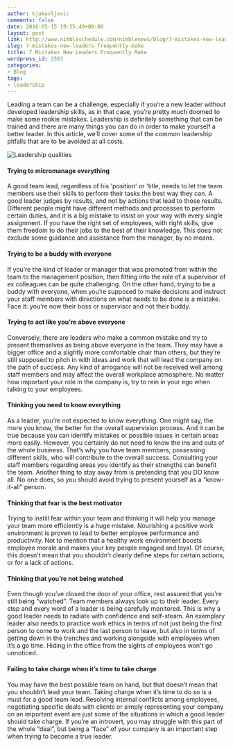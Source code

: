 ```yaml
---
author: kjakovljevic
comments: false
date: 2016-05-15 19:55:49+00:00
layout: post
link: http://www.nimbleschedule.com/nimblenews/blog/7-mistakes-new-leaders-frequently-make/
slug: 7-mistakes-new-leaders-frequently-make
title: 7 Mistakes New Leaders Frequently Make
wordpress_id: 2583
categories:
- Blog
tags:
- leadership
---
```


Leading a team can be a challenge, especially if you’re a new leader without developed leadership skills, as in that case, you’re pretty much doomed to make some rookie mistakes. Leadership is definitely something that can be trained and there are many things you can do in order to make yourself a better leader. In this article, we’ll cover some of the common leadership pitfalls that are to be avoided at all costs.

![Leadership qualities](http://www.nimbleschedule.com/wp-content/uploads/2016/05/leadership-skills.jpg)  
  
  




#### Trying to micromanage everything


A good team lead, regardless of his 'position' or 'title, needs to let the team members use their skills to perform their tasks the best way they can. A good leader judges by results, and not by actions that lead to those results. Different people might have different methods and processes to perform certain duties, and it is a big mistake to insist on your way with every single assignment. If you have the right set of employees, with right skills, give them freedom to do their jobs to the best of their knowledge. This does not exclude some guidance and assistance from the manager, by no means.



#### Trying to be a buddy with everyone


If you’re the kind of leader or manager that was promoted from within the team to the management position, then fitting into the role of a supervisor of ex colleagues can be quite challenging. On the other hand, trying to be a buddy with everyone, when you’re supposed to make decisions and instruct your staff members with directions on what needs to be done is a mistake. Face it: you’re now their boss or supervisor and not their buddy.



#### Trying to act like you’re above everyone


Conversely, there are leaders who make a common mistake and try to present themselves as being above everyone in the team. They may have a bigger office and a slightly more comfortable chair than others, but they’re still supposed to pitch in with ideas and work that will lead the company on the path of success. Any kind of arrogance will not be received well among staff members and may affect the overall workplace atmosphere. No matter how important your role in the company is, try to rein in your ego when talking to your employees.



#### Thinking you need to know everything


As a leader, you’re not expected to know everything. One might say, the more you know, the better for the overall supervision process. And it can be true because you can identify mistakes or possible issues in certain areas more easily. However, you certainly do not need to know the ins and outs of the whole business. That’s why you have team members, possessing different skills, who will contribute to the overall success. Consulting your staff members regarding areas you identify as their strengths can benefit the team. Another thing to stay away from is pretending that you DO know all. No one does, so you should avoid trying to present yourself as a “know-it-all” person.



#### Thinking that fear is the best motivator


Trying to instill fear within your team and thinking it will help you manage your team more efficiently is a huge mistake. Nourishing a positive work environment is proven to lead to better employee performance and productivity. Not to mention that a healthy work environment boosts employee morale and makes your key people engaged and loyal. Of course, this doesn’t mean that you shouldn’t clearly define steps for certain actions, or for a lack of actions.



#### Thinking that you’re not being watched


Even though you’ve closed the door of your office, rest assured that you’re still being “watched”. Team members always look up to their leader. Every step and every word of a leader is being carefully monitored. This is why a good leader needs to radiate with confidence and self-steam. An exemplary leader also needs to practice work ethics in terms of not just being the first person to come to work and the last person to leave, but also in terms of getting down in the trenches and working alongside with employees when it’s a go time. Hiding in the office from the sights of employees won't go unnoticed.



#### Failing to take charge when it’s time to take charge


You may have the best possible team on hand, but that doesn’t mean that you shouldn’t lead your team. Taking charge when it’s time to do so is a must for a good team lead. Resolving internal conflicts among employees, negotiating specific deals with clients or simply representing your company on an important event are just some of the situations in which a good leader should take charge. If you’re an introvert, you may struggle with this part of the whole “deal”, but being a “face” of your company is an important step when trying to become a true leader. 

